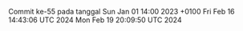 Commit ke-55 pada tanggal Sun Jan 01 14:00 2023 +0100
Fri Feb 16 14:43:06 UTC 2024
Mon Feb 19 20:09:50 UTC 2024
